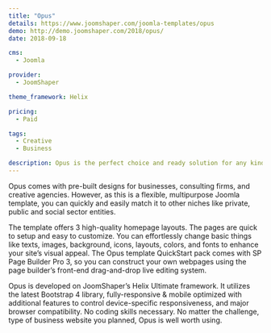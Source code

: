 ```yaml
---
title: "Opus"
details: https://www.joomshaper.com/joomla-templates/opus
demo: http://demo.joomshaper.com/2018/opus/
date: 2018-09-18

cms: 
  - Joomla

provider:
  - JoomShaper

theme_framework: Helix

pricing:
  - Paid

tags:
  - Creative
  - Business

description: Opus is the perfect choice and ready solution for any kind of creative agency or business website. 
---
```


Opus comes with pre-built designs for businesses, consulting firms, and creative agencies. However, as this is a flexible, multipurpose Joomla template, you can quickly and easily match it to other niches like private, public and social sector entities.

The template offers 3 high-quality homepage layouts. The pages are quick to setup and easy to customize. You can effortlessly change basic things like texts, images, background, icons, layouts, colors, and fonts to enhance your site’s visual appeal. The Opus template QuickStart pack comes with SP Page Builder Pro 3, so you can construct your own webpages using the page builder’s front-end drag-and-drop live editing system.

Opus is developed on JoomShaper’s Helix Ultimate framework. It utilizes the latest Bootstrap 4 library, fully-responsive & mobile optimized with additional features to control device-specific responsiveness, and major browser compatibility. No coding skills necessary. No matter the challenge, type of business website you planned, Opus is well worth using.

